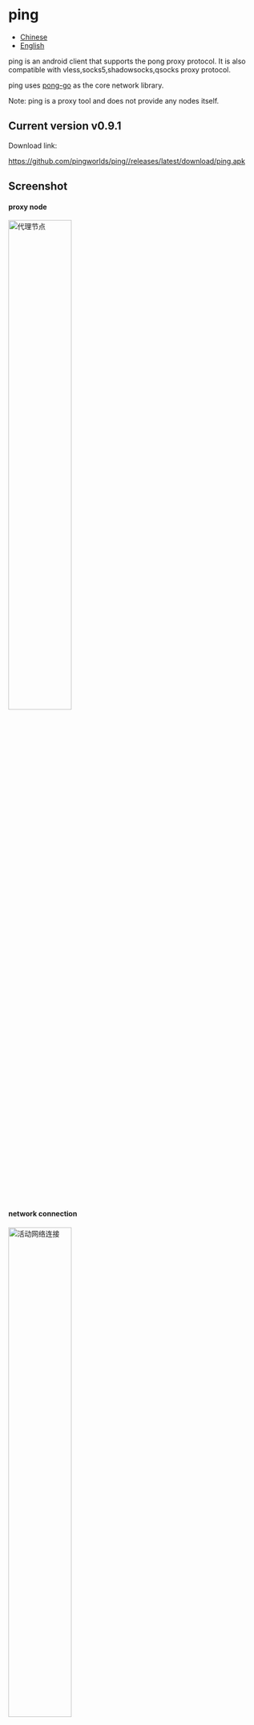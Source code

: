 # ping


- [Chinese](README.md)
- [English](readme_en.md)



ping is an android client that supports the pong proxy protocol.
It is also compatible with vless,socks5,shadowsocks,qsocks proxy protocol.

ping uses [pong-go](https://github.com/pingworlds/pong) as the core network library.


Note: ping is a proxy tool and does not provide any nodes itself.


## Current version v0.9.1

Download link:

 <https://github.com/pingworlds/ping//releases/latest/download/ping.apk>

## Screenshot

#### proxy node

<img src="https://github.com/pingworlds/ping/blob/main/img/points.png" alt="代理节点" width="50%"/>

#### network connection

<img src="https://github.com/pingworlds/ping/blob/main/img/alive_conn.png" alt="活动网络连接" width="50%"/>
<img src="https://github.com/pingworlds/ping/blob/main/img/close_conn.png" alt="已关闭的网络连接" width="50%"/>
<img src="https://github.com/pingworlds/ping/blob/main/img/error_conn.png" alt="出错的网络连接" width="50%"/>
<img src="https://github.com/pingworlds/ping/blob/main/img/reject_conn.png" alt="拦截的网络连接" width="50%"/>

#### Settings

<img src="https://github.com/pingworlds/ping/blob/main/img/settings_1.png" alt="设置"  width="50%"/>
<img src="https://github.com/pingworlds/ping/blob/main/img/settings_2.png" alt="设置"  width="50%"/>
<img src="https://github.com/pingworlds/ping/blob/main/img/settings_3.png" alt="设置"  width="50%"/>
 
 
## transport protocols

The following transport protocols are supported.

- http2
- h2c
- http3
- ws
- wss
- https
- http
- tcp
- tls


## proxy protocols

pong supports the following proxy protocols.
- pong
  
  Recommended Preferred

- shadowsokcs 

    Only plaintext is supported

- vless

    Plaintext only

- socks5
    
    No authentication support

- qsocks 

A lite version of socks5 without handshake process 


Note: All proxy protocols, only plaintext is supported



## Settings

 
Try to keep the default settings, relatively stable 
 
  
### Suggestions for setting options 
 
- Traffic takeover mode 
  
    Recommended per-app proxy, global mode is still unstable.

- Doh service 

    Be careful to open, doh service is sensitive to network environment

          
- auto-try 
 
    It is recommended to turn on, auto-try means auto-proxy in case of direct connection failure, theoretically it can be used without blacklist. 

-Block mode 

    Recommended to turn on, advertising rarely misses

          
- rule set 
 
    Domain and IP rules are managed by blacklist, whitelist and block list respectively
 
- pass mode 
 
    Blacklist mode is recommended for domain names. ip whitelist mode



## Similar Projects

- v2rayNG

  <https://github.com/2dust/v2rayNG>

- ClashForAndroid

  <https://github.com/Kr328/ClashForAndroid>
